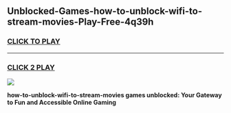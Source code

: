 
## Unblocked-Games-how-to-unblock-wifi-to-stream-movies-Play-Free-4q39h
<h3>
<a href="https://premium76.site?title=how-to-unblock-wifi-to-stream-movies&ref=21A">CLICK TO PLAY</a></h3>
<hr>

<h3>
<a href="https://premium76.site?title=how-to-unblock-wifi-to-stream-movies&ref=21A">CLICK 2 PLAY</a>
  
</h3>

<a href="https://premium76.site?title=how-to-unblock-wifi-to-stream-movies&ref=21A"><img src="https://clearcache.store/games.png"></a>


**how-to-unblock-wifi-to-stream-movies games unblocked: Your Gateway to Fun and Accessible Online Gaming**
